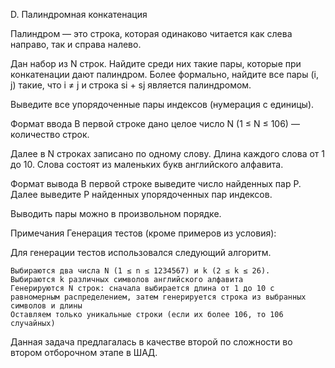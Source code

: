 D. Палиндромная конкатенация

Палиндром — это строка, которая одинаково читается как слева направо, так и справа налево.

Дан набор из N строк. Найдите среди них такие пары, которые при конкатенации дают палиндром. Более формально, найдите все пары (i, j) такие, что i ≠ j и строка si + sj является палиндромом.

Выведите все упорядоченные пары индексов (нумерация с единицы).

Формат ввода
В первой строке дано целое число N (1 ≤ N ≤ 106) — количество строк.

Далее в N строках записано по одному слову. Длина каждого слова от 1 до 10. Слова состоят из маленьких букв английского алфавита.

Формат вывода
В первой строке выведите число найденных пар P. Далее выведите P найденных упорядоченных пар индексов.

Выводить пары можно в произвольном порядке.

Примечания
Генерация тестов (кроме примеров из условия):

Для генерации тестов использовался следующий алгоритм.

    Выбираются два числа N (1 ≤ n ≤ 1234567) и k (2 ≤ k ≤ 26).
    Выбираются k различных символов английского алфавита
    Генерируются N строк: сначала выбирается длина от 1 до 10 с равномерным распределением, затем генерируется строка из выбранных символов и длины
    Оставляем только уникальные строки (если их более 106, то 106 случайных)

Данная задача предлагалась в качестве второй по сложности во втором отборочном этапе в ШАД.

